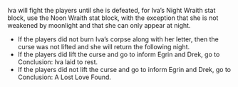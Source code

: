 Iva will fight the players until she is defeated, for Iva’s Night Wraith stat block, use the Noon Wraith stat block, with the exception that she is not weakened by moonlight and that she can only appear at night.

- If the players did not burn Iva’s corpse along with her letter, then the curse was not lifted and she will return the following night.
- If the players did lift the curse and go to inform Egrin and Drek, go to Conclusion: Iva laid to rest.
- If the players did not lift the curse and go to inform Egrin and Drek, go to Conclusion: A Lost Love Found.